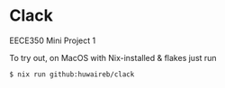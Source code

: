 # Clack
EECE350 Mini Project 1

To try out, on MacOS with Nix-installed & flakes just run
```sh
$ nix run github:huwaireb/clack
```
